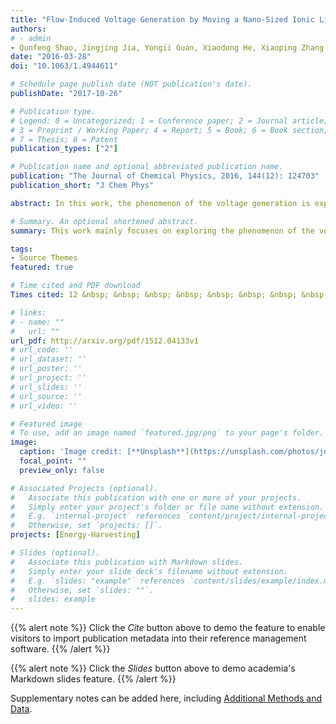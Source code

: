 ```yaml
---
title: "Flow-Induced Voltage Generation by Moving a Nano-Sized Ionic Liquids Droplet over a Graphene Sheet: Molecular Dynamics Simulation"
authors:
# - admin
- Qunfeng Shao, Jingjing Jia, Yongii Guan, Xiaodong He, Xiaoping Zhang.
date: "2016-03-28"
doi: "10.1063/1.4944611"

# Schedule page publish date (NOT publication's date).
publishDate: "2017-10-26"

# Publication type.
# Legend: 0 = Uncategorized; 1 = Conference paper; 2 = Journal article;
# 3 = Preprint / Working Paper; 4 = Report; 5 = Book; 6 = Book section;
# 7 = Thesis; 8 = Patent
publication_types: ["2"]

# Publication name and optional abbreviated publication name.
publication: "The Journal of Chemical Physics, 2016, 144(12): 124703"
publication_short: "J Chem Phys"

abstract: In this work, the phenomenon of the voltage generation is explored by using the molecular dynamics simulations, which is performed by driving a nano-sized droplet of room temperature ionic liquids moving along the monolayer graphene sheet for the first time. The studies show that the cations and anions of the droplet will move with velocity nonlinearly increasing to saturation arising by the force balance. The traditional equation for calculating the induced voltage is developed by taking the charge density into consideration, and larger induced voltages in µV-scale are obtained from the nano-size simulation systems based on the ionic liquids (ILs) for its enhanced ionic drifting velocities. It is also derived that the viscosity acts as a reduction for the induced voltage by comparing systems composed of two types of ILs with different viscosity and temperature.

# Summary. An optional shortened abstract.
summary: This work mainly focuses on exploring the phenomenon of the voltage generation by driving a nano-sized droplet of room temperature ionic liquids moving along the monolayer graphene sheet using the molecular dynamics simulations.

tags:
- Source Themes
featured: true

# Time cited and PDF download
Times cited: 12 &nbsp; &nbsp; &nbsp; &nbsp; &nbsp; &nbsp; &nbsp; &nbsp; &nbsp; &nbsp; [Download paper PDF here](https://yongjiguan.github.io/files/2016-1.pdf) 

# links:
# - name: ""
#   url: ""
url_pdf: http://arxiv.org/pdf/1512.04133v1
# url_code: ''
# url_dataset: ''
# url_poster: ''
# url_project: ''
# url_slides: ''
# url_source: ''
# url_video: ''

# Featured image
# To use, add an image named `featured.jpg/png` to your page's folder. 
image:
  caption: 'Image credit: [**Unsplash**](https://unsplash.com/photos/jdD8gXaTZsc)'
  focal_point: ""
  preview_only: false

# Associated Projects (optional).
#   Associate this publication with one or more of your projects.
#   Simply enter your project's folder or file name without extension.
#   E.g. `internal-project` references `content/project/internal-project/index.md`.
#   Otherwise, set `projects: []`.
projects: [Energy-Harvesting]

# Slides (optional).
#   Associate this publication with Markdown slides.
#   Simply enter your slide deck's filename without extension.
#   E.g. `slides: "example"` references `content/slides/example/index.md`.
#   Otherwise, set `slides: ""`.
#   slides: example
---
```


{{% alert note %}}
Click the *Cite* button above to demo the feature to enable visitors to import publication metadata into their reference management software.
{{% /alert %}}

{{% alert note %}}
Click the *Slides* button above to demo academia's Markdown slides feature.
{{% /alert %}}

Supplementary notes can be added here, including [Additional Methods and Data](https://aip.scitation.org/doi/10.1063/1.4944611).
